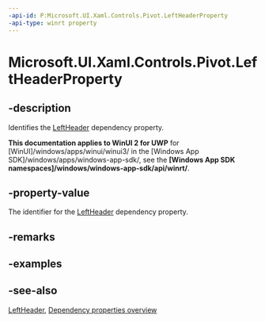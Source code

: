 ```yaml
---
-api-id: P:Microsoft.UI.Xaml.Controls.Pivot.LeftHeaderProperty
-api-type: winrt property
---
```


<!-- Property syntax
public Windows.UI.Xaml.DependencyProperty LeftHeaderProperty { get; }
-->

# Microsoft.UI.Xaml.Controls.Pivot.LeftHeaderProperty

## -description
Identifies the [LeftHeader](pivot_leftheader.md) dependency property.

**This documentation applies to WinUI 2 for UWP** for [WinUI]/windows/apps/winui/winui3/ in the [Windows App SDK]/windows/apps/windows-app-sdk/, see the **[Windows App SDK namespaces]/windows/windows-app-sdk/api/winrt/**.

## -property-value
The identifier for the [LeftHeader](pivot_leftheader.md) dependency property.

## -remarks

## -examples

## -see-also
[LeftHeader](pivot_leftheader.md), [Dependency properties overview](/windows/uwp/xaml-platform/dependency-properties-overview)

